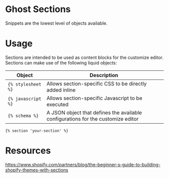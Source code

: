# Ghost Sections

Snippets are the lowest level of objects available. 

# Usage

Sections are intended to be used as content blocks for the customize editor. Sections can make use of the following liquid objects:

Object | Description
------------ | -------------
`{% stylesheet %}` | Allows section-specific CSS to be directly added inline
`{% javascript %}` | Allows section-specific Javascript to be executed
`{% schema %}` | A JSON object that defines the available configurations for the customize editor

```
{% section 'your-section' %}
```

# Resources

https://www.shopify.com/partners/blog/the-beginner-s-guide-to-building-shopify-themes-with-sections